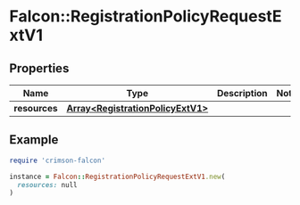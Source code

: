 # Falcon::RegistrationPolicyRequestExtV1

## Properties

| Name | Type | Description | Notes |
| ---- | ---- | ----------- | ----- |
| **resources** | [**Array&lt;RegistrationPolicyExtV1&gt;**](RegistrationPolicyExtV1.md) |  |  |

## Example

```ruby
require 'crimson-falcon'

instance = Falcon::RegistrationPolicyRequestExtV1.new(
  resources: null
)
```

